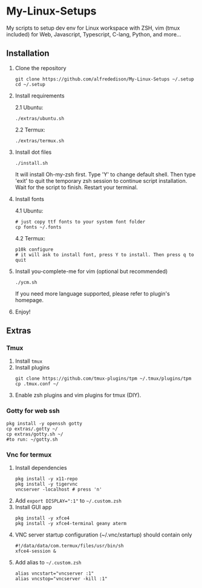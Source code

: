 # My-Linux-Setups
My scripts to setup dev env for Linux workspace with ZSH, vim (tmux included) for Web, Javascript, Typescript, C-lang, Python, and more...

## Installation
1. Clone the repository
    ```
    git clone https://github.com/alfrededison/My-Linux-Setups ~/.setup
    cd ~/.setup
    ```
2. Install requirements

    2.1 Ubuntu:
    ```
    ./extras/ubuntu.sh
    ```
    2.2 Termux:
    ```
    ./extras/termux.sh
    ```
3. Install dot files
    ```
    ./install.sh
    ```
    It will install Oh-my-zsh first. Type 'Y' to change default shell.
    Then type 'exit' to quit the temporary zsh session to continue script installation.
    Wait for the script to finish. Restart your terminal.
4. Install fonts

    4.1 Ubuntu:
    ```
    # just copy ttf fonts to your system font folder
    cp fonts ~/.fonts
    ```
    4.2 Termux:
    ```
    p10k configure
    # it will ask to install font, press Y to install. Then press q to quit
    ```
5. Install you-complete-me for vim (optional but recommended)
    ```
    ./ycm.sh
    ```
    If you need more language supported, please refer to plugin's homepage.
6. Enjoy!

## Extras
### Tmux

1. Install `tmux`
2. Install plugins
    ```
    git clone https://github.com/tmux-plugins/tpm ~/.tmux/plugins/tpm
    cp .tmux.conf ~/
    ```
3. Enable zsh plugins and vim plugins for tmux (DIY).
### Gotty for web ssh
```
pkg install -y openssh gotty
cp extras/.gotty ~/
cp extras/gotty.sh ~/
#to run: ~/gotty.sh
```
### Vnc for termux
1. Install dependencies
    ```
    pkg install -y x11-repo
    pkg install -y tigervnc
    vncserver -localhost # press 'n'
    ```
2. Add `export DISPLAY=":1"` to `~/.custom.zsh`
3. Install GUI app
    ```
    pkg install -y xfce4
    pkg install -y xfce4-terminal geany aterm
    ```
4. VNC server startup configuration (~/.vnc/xstartup) should contain only
    ```
    #!/data/data/com.termux/files/usr/bin/sh
    xfce4-session &
    ```
5. Add alias to `~/.custom.zsh`
    ```
    alias vncstart="vncserver :1"
    alias vncstop="vncserver -kill :1"
    ```
